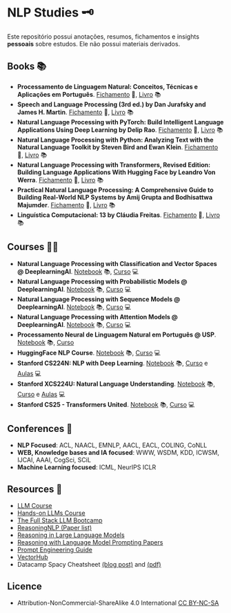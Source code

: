 # NLP Studies 🗝️
Este repositório possui anotações, resumos, fichamentos e insights **pessoais** sobre estudos. Ele não possui materiais derivados.

## Books 📚
- **Processamento de Linguagem Natural: Conceitos, Técnicas e Aplicações em Português**. [Fichamento](https://github.com/k3ybladewielder/nlp/blob/main/books/pln_caseli.md) 📑, [Livro](https://brasileiraspln.com/livro-pln/2a-edicao/) 📚 
- **Speech and Language Processing (3rd ed.) by Dan Jurafsky and James H. Martin**. [Fichamento]() 📑, [Livro](https://web.stanford.edu/~jurafsky/slp3/ed3book.pdf) 📚 
- **Natural Language Processing with PyTorch: Build Intelligent Language Applications Using Deep Learning by Delip Rao**. [Fichamento]() 📑, [Livro]() 📚
- **Natural Language Processing with Python: Analyzing Text with the Natural Language Toolkit by Steven Bird and Ewan Klein**. [Fichamento]() 📑, [Livro]() 📚
- **Natural Language Processing with Transformers, Revised Edition: Building Language Applications With Hugging Face by Leandro Von Werra**. [Fichamento]() 📑, [Livro]() 📚
- **Practical Natural Language Processing: A Comprehensive Guide to Building Real-World NLP Systems by Amij Grupta and Bodhisattwa Majumder**. [Fichamento]() 📑, [Livro]() 📚
- **Linguística Computacional: 13 by Cláudia Freitas**. [Fichamento]() 📑, [Livro]() 📚

## Courses 🧑‍💻
- **Natural Language Processing with Classification and Vector Spaces @ DeeplearningAI**. [Notebook](https://github.com/k3ybladewielder/nlp/blob/main/nlp_classification_vectors/nlp_classification_vectors.ipynb) 📚, [Curso](https://www.coursera.org/learn/classification-vector-spaces-in-nlp) 💻
- **Natural Language Processing with Probabilistic Models @ DeeplearningAI**. [Notebook](https://github.com/k3ybladewielder/nlp/blob/main/nlp_probabilistic_models/nlp_prob_models.ipynb) 📚, [Curso](https://www.coursera.org/learn/probabilistic-models-in-nlp) 💻
- **Natural Language Processing with Sequence Models @ DeeplearningAI**. [Notebook](https://github.com/k3ybladewielder/nlp/blob/main/nlp_sequence_models/nlp_seq_models.ipynb) 📚, [Curso](https://www.coursera.org/learn/sequence-models-in-nlp) 💻  
- **Natural Language Processing with Attention Models @ DeeplearningAI**. [Notebook]() 📚, [Curso]() 💻 
- **Processamento Neural de Linguagem Natural em Português @ USP**. [Notebook](https://github.com/k3ybladewielder/nlp/blob/main/nlp_usp/nlp_usp.md) 📚, [Curso](https://www.coursera.org/learn/processamento-neural-linguagem-natural-em-portugues-i)  
- **HuggingFace NLP Course**. [Notebook](https://github.com/k3ybladewielder/nlp/blob/main/huggingface_course/nlp_course.ipynb) 📚, [Curso](https://huggingface.co/learn/nlp-course/chapter1/1) 💻
- **Stanford CS224N: NLP with Deep Learning**. [Notebook](https://github.com/k3ybladewielder/nlp/blob/main/stanford_cs224n/stanford_cs224n.md) 📚, [Curso](https://web.stanford.edu/class/cs224n/) e [Aulas](https://www.youtube.com/playlist?list=PLoROMvodv4rOSH4v6133s9LFPRHjEmbmJ) 💻
- **Stanford XCS224U: Natural Language Understanding**. [Notebook](https://github.com/k3ybladewielder/nlp/blob/main/stanford_xcs224u/stanford_xcs224u.md) 📚, [Curso](https://web.stanford.edu/class/cs224u/index.html) e [Aulas](https://www.youtube.com/playlist?list=PLoROMvodv4rOwvldxftJTmoR3kRcWkJBp) 💻
- **Stanford CS25 - Transformers United**. [Notebook]() 📚, [Curso]() 💻

## Conferences 📜
- **NLP Focused**: ACL, NAACL, EMNLP, AACL, EACL, COLING, CoNLL
- **WEB, Knowledge bases and IA focused**: WWW, WSDM, KDD, ICWSM, IJCAI, AAAI, CogSci, SCiL
- **Machine Learning focused**: ICML, NeurIPS ICLR
  
## Resources 🧰
- [LLM Course](https://github.com/mlabonne/llm-course)
- [Hands-on LLMs Course](https://github.com/iusztinpaul/hands-on-llms?tab=readme-ov-file#hands-on-llms-course-)
- [The Full Stack LLM Bootcamp](https://fullstackdeeplearning.com/)
- [ReasoningNLP (Paper list)](https://github.com/FreedomIntelligence/ReasoningNLP)
- [Reasoning in Large Language Models](https://github.com/jeffhj/LM-reasoning)
- [Reasoning with Language Model Prompting Papers](https://github.com/zjunlp/Prompt4ReasoningPapers)
- [Prompt Engineering Guide](https://www.promptingguide.ai/)
- [VectorHub](https://hub.superlinked.com/)
- Datacamp Spacy Cheatsheet [(blog post)](https://www.datacamp.com/cheat-sheet/spacy-cheat-sheet-advanced-nlp-in-python) and [(pdf)](spacy_cheatsheet.pdf)

## Licence
- Attribution-NonCommercial-ShareAlike 4.0 International [CC BY-NC-SA](https://github.com/k3ybladewielder/math_for_ml_ds/blob/main/LICENSE)

